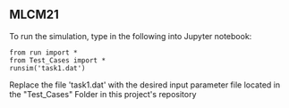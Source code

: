 ## MLCM21
To run the simulation, type in the following into Jupyter notebook:
```shell
from run import *
from Test_Cases import *
runsim('task1.dat')
```

Replace the file 'task1.dat' with the desired input parameter file located in the "Test_Cases" Folder in this project's repository

